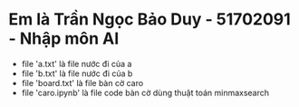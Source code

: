# Em là Trần Ngọc Bảo Duy - 51702091 - Nhập môn AI

- file 'a.txt' là file nước đi của a
- file 'b.txt' là file nước đi của b
- file 'board.txt' là file bàn cờ caro
- file 'caro.ipynb' là file code bàn cờ dùng thuật toán minmaxsearch
